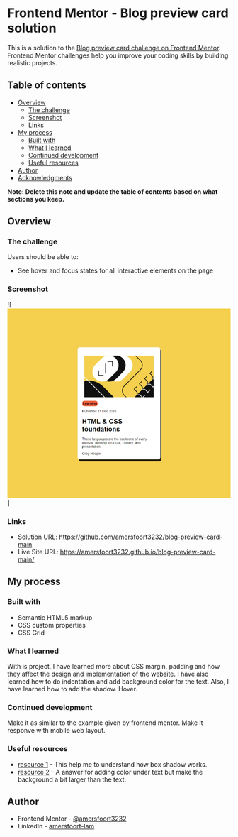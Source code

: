 # Frontend Mentor - Blog preview card solution

This is a solution to the [Blog preview card challenge on Frontend Mentor](https://www.frontendmentor.io/challenges/blog-preview-card-ckPaj01IcS). Frontend Mentor challenges help you improve your coding skills by building realistic projects. 

## Table of contents

- [Overview](#overview)
  - [The challenge](#the-challenge)
  - [Screenshot](#screenshot)
  - [Links](#links)
- [My process](#my-process)
  - [Built with](#built-with)
  - [What I learned](#what-i-learned)
  - [Continued development](#continued-development)
  - [Useful resources](#useful-resources)
- [Author](#author)
- [Acknowledgments](#acknowledgments)

**Note: Delete this note and update the table of contents based on what sections you keep.**

## Overview

### The challenge

Users should be able to:

- See hover and focus states for all interactive elements on the page

### Screenshot

![![Alt text](image.png)]


### Links

- Solution URL: https://github.com/amersfoort3232/blog-preview-card-main
- Live Site URL: https://amersfoort3232.github.io/blog-preview-card-main/

## My process

### Built with

- Semantic HTML5 markup
- CSS custom properties
- CSS Grid

### What I learned

With is project, I have learned more about CSS margin, padding and how they affect the design and implementation of the website.
I have also learned how to do indentation and add background color for the text.
Also, I have learned how to add the shadow.
Hover.

### Continued development

Make it as similar to the example given by frontend mentor.
Make it responve with mobile web layout.
### Useful resources

- [resource 1](https://www.w3schools.com/cssref/css3_pr_box-shadow.php) - This help me to understand how box shadow works.
- [resource 2](https://stackoverflow.com/questions/11455865/getting-background-to-be-same-width-as-text-but-different-height) - A answer for adding color under text but make the background a bit larger than the text.

## Author

- Frontend Mentor - [@amersfoort3232](https://www.frontendmentor.io/profile/amersfoort3232)
- LinkedIn - [amersfoort-lam](https://www.linkedin.com/in/amersfoort-lam/)
